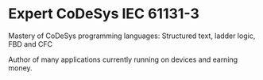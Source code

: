 
# Expert CoDeSys IEC 61131-3

Mastery of CoDeSys programming languages: Structured text, ladder logic, FBD and CFC

Author of many applications currently running on devices and earning money.






